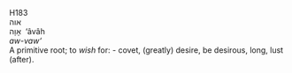 <body>
  <p>H183<br>  אוה  <br> אָוָה  ‎  ‘âvâh  <br><i>aw-vaw‘ </i><br>A primitive root; to <i>wish</i> for: - covet, (greatly) desire, be desirous, long, lust (after).<br></p>
 </body>